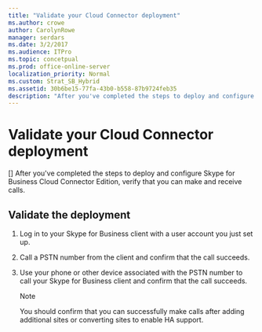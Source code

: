 ```yaml
---
title: "Validate your Cloud Connector deployment"
ms.author: crowe
author: CarolynRowe
manager: serdars
ms.date: 3/2/2017
ms.audience: ITPro
ms.topic: concetpual
ms.prod: office-online-server
localization_priority: Normal
ms.custom: Strat_SB_Hybrid
ms.assetid: 30b6be15-77fa-43b0-b558-87b9724feb35
description: "After you've completed the steps to deploy and configure Skype for Business Cloud Connector Edition, verify that you can make and receive calls."
---
```


# Validate your Cloud Connector deployment
[]
After you've completed the steps to deploy and configure Skype for Business Cloud Connector Edition, verify that you can make and receive calls.
  
## Validate the deployment

1. Log in to your Skype for Business client with a user account you just set up.
    
2. Call a PSTN number from the client and confirm that the call succeeds.
    
3. Use your phone or other device associated with the PSTN number to call your Skype for Business client and confirm that the call succeeds.
    
    > [!NOTE]
    > You should confirm that you can successfully make calls after adding additional sites or converting sites to enable HA support. 
  

